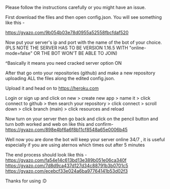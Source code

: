 Please follow the instructions carefully or you might have an issue.

First download the files and then open config.json. You will see something like this -

https://gyazo.com/9b054b03e78d0955a52558fbcfdaf520

Now put your server's ip and port with the name of the bot of your choice. (PLS NOTE THE SERVER HAS TO BE VERSION 1.16.5 WITH "online-mode=false" OR THE BOT WON'T BE ABLE TO JOIN)

^Basically it means you need cracked server option ON

After that go onto your repositories (github) and make a new repository uploading ALL the files along the edited config.json.

Upload it and head on to https://heroku.com

Login or sign up and click on new > create new app > name it > click connect to github > then search your repository > click connect > scroll down > click branch (main) > click resources and reload

Now turn on your server then go back and click on the pencil button and turn both worked and web on like this and confirm-
https://gyazo.com/898e4bf6a6f8b11cf8548a65e0006b45

Well now you are done the bot will keep your server online 34/7 , it is useful especially if you are using aternos which times out after 5 minutes

The end process should look like this - 
https://gyazo.com/fa54e14c613bd13e389b051e06ca340f
https://gyazo.com/7d8d9ca437d127d34c88791b3b0701c5
https://gyazo.com/ecebcf33e024a6ba97764141b53d02f3

Thanks for using :D

